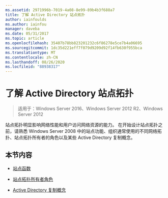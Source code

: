 ```yaml
---
ms.assetid: 2971996b-7019-4a08-8e99-89b4b3f688a7
title: 了解 Active Directory 站点拓扑
author: iainfoulds
ms.author: iainfou
manager: daveba
ms.date: 05/31/2017
ms.topic: article
ms.openlocfilehash: 35407b78bb823201232c6f86278e5ce7b4a06695
ms.sourcegitcommit: 1dc35d221eff7f079d9209d92f14fb630f955bca
ms.translationtype: MT
ms.contentlocale: zh-CN
ms.lasthandoff: 08/26/2020
ms.locfileid: "88938317"
---
```

# <a name="understanding-active-directory-site-topology"></a>了解 Active Directory 站点拓扑

>适用于：Windows Server 2016、Windows Server 2012 R2、Windows Server 2012

站点拓扑明显影响网络性能和用户访问网络资源的能力。 在开始设计站点拓扑之前，请熟悉 Windows Server 2008 中的站点功能、组织通常使用的不同网络拓扑、站点拓扑所有者的角色以及某些 Active Directory 复制概念。

## <a name="in-this-section"></a>本节内容

-   [站点函数](../../ad-ds/plan/Site-Functions.md)

-   [站点拓扑所有者角色](../../ad-ds/plan/Site-Topology-Owner-Role.md)

-   [Active Directory 复制概念](../../ad-ds/get-started/replication/Active-Directory-Replication-Concepts.md)



